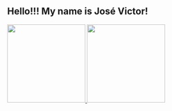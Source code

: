 ## Hello!!! My name is José Victor!

<div>
    <a href="https://beacons.ai/josevictorsilva">
    <img height="180em" src="https://github-readme-stats.vercel.app/api?username=josevictorsilva&show_icons=true&theme=dracula&include_all_commits=true&count_private=true">
    <img height="180em" src="https://github-readme-stats.vercel.app/api/top-langs/?username=rafaballerini&layout=compact&langs_count=7&theme=dracula">
</div>
